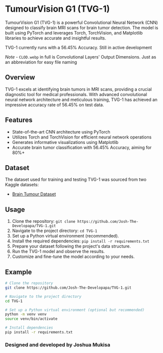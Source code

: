 # TumourVision G1 (TVG-1)

TumourVision G1 (TVG-1) is a powerful Convolutional Neural Network (CNN) designed to classify brain MRI scans for brain tumor detection. The model is built using PyTorch and leverages Torch, TorchVision, and Matplotlib libraries to achieve accurate and insightful results.

TVG-1 currently runs with a 56.45% Accuracy. Still in active development

_Note_ - `CLOD.webp` in full is Convolutional Layers' Output Dimensions. Just as an abbreviation for easy file naming

## Overview

TVG-1 excels at identifying brain tumors in MRI scans, providing a crucial diagnostic tool for medical professionals. With advanced convolutional neural network architecture and meticulous training, TVG-1 has achieved an impressive accuracy rate of 56.45% on test data.

## Features

- State-of-the-art CNN architecture using PyTorch
- Utilizes Torch and TorchVision for efficient neural network operations
- Generates informative visualizations using Matplotlib
- Accurate brain tumor classification with 56.45% Accuracy, aiming for 80%+

## Dataset

The dataset used for training and testing TVG-1 was sourced from two Kaggle datasets:

- [Brain Tumour Dataset](https://www.kaggle.com/datasets/denizkavi1/brain-tumor)

## Usage

1. Clone the repository: `git clone https://github.com/Josh-The-Developapa/TVG-1.git`
2. Navigate to the project directory: `cd TVG-1`
3. Set up a Python virtual environment (recommended).
4. Install the required dependencies: `pip install -r requirements.txt`
5. Prepare your dataset following the project's data structure.
6. Run the TVG-1 model and observe the results.
7. Customize and fine-tune the model according to your needs.

## Example

```bash
# Clone the repository
git clone https://github.com/Josh-The-Developapa/TVG-1.git

# Navigate to the project directory
cd TVG-1

# Set up a Python virtual environment (optional but recommended)
python -m venv venv
source venv/bin/activate

# Install dependencies
pip install -r requirements.txt
```

### Designed and developed by **Joshua Mukisa**
